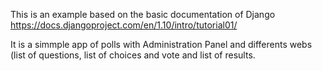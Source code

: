 This is an example based on the basic documentation of Django https://docs.djangoproject.com/en/1.10/intro/tutorial01/

It is a simmple app of polls with Administration Panel and differents webs (list of questions, list of choices and vote and list of results.
